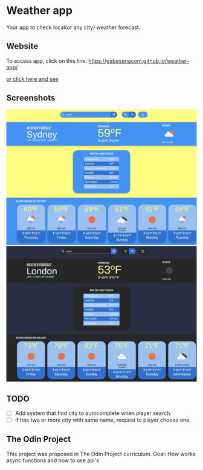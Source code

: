 # Weather app
Your app to check local(or any city) weather forecast.

## Website
To access app, click on this link: https://gabesenacom.github.io/weather-app/

[or click here and see](https://gabesenacom.github.io/weather-app/)

## Screenshots
![Weather app day](readme-images/day.png)
![Weather app night](readme-images/night.png)

## TODO
- [ ] Add system that find city to autocomplete when player search.
- [ ] If has two or more city with same name, request to player choose one.

## The Odin Project
This project was proposed in The Odin Project curriculum.
Goal: How works async functions and how to use api's